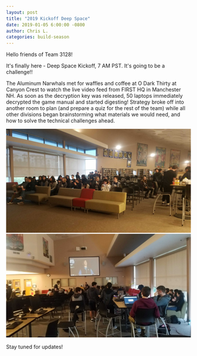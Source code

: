 ```yaml
---
layout: post
title: "2019 Kickoff Deep Space"
date: 2019-01-05 6:00:00 -0800
author: Chris L.
categories: build-season
---
```


Hello friends of Team 3128!

It's finally here - Deep Space Kickoff, 7 AM PST.  It's going to be a challenge!!

The Aluminum Narwhals met for waffles and coffee at O Dark Thirty at Canyon Crest to watch the live video feed from FIRST HQ in Manchester NH.  As soon as the decryption key was released, 50 laptops immediately decrypted the game manual and started digesting!  Strategy broke off into another room to plan (and prepare a quiz for the rest of the team) while all other divisions began brainstorming what materials we would need, and how to solve the technical challenges ahead.

<img src="/assets/Kickoff_1.jpg" class="centerimage">

<img src="/assets/Kickoff_2.jpg" class="centerimage">

Stay tuned for updates!

